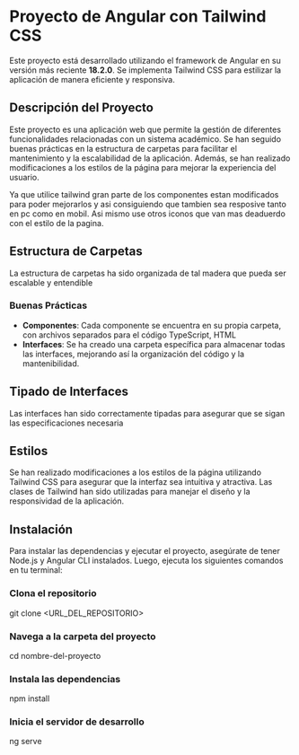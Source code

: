 # Proyecto de Angular con Tailwind CSS

Este proyecto está desarrollado utilizando el framework de Angular en su versión más reciente **18.2.0**. Se implementa Tailwind CSS para estilizar la aplicación de manera eficiente y responsiva.

## Descripción del Proyecto

Este proyecto es una aplicación web que permite la gestión de diferentes funcionalidades relacionadas con un sistema académico. Se han seguido buenas prácticas en la estructura de carpetas para facilitar el mantenimiento y la escalabilidad de la aplicación. Además, se han realizado modificaciones a los estilos de la página para mejorar la experiencia del usuario.

Ya que utilice tailwind gran parte de los componentes estan modificados para poder mejorarlos y asi consiguiendo que tambien sea resposive tanto en pc como en mobil. Asi mismo use otros iconos que van mas deaduerdo con el estilo de la pagina.

## Estructura de Carpetas

La estructura de carpetas ha sido organizada de tal madera que pueda ser escalable y entendible
### Buenas Prácticas

- **Componentes**: Cada componente se encuentra en su propia carpeta, con archivos separados para el código TypeScript, HTML
- **Interfaces**: Se ha creado una carpeta específica para almacenar todas las interfaces, mejorando así la organización del código y la mantenibilidad.
  
## Tipado de Interfaces

Las interfaces han sido correctamente tipadas para asegurar que se sigan las especificaciones necesaria

## Estilos

Se han realizado modificaciones a los estilos de la página utilizando Tailwind CSS para asegurar que la interfaz sea intuitiva y atractiva. Las clases de Tailwind han sido utilizadas para manejar el diseño y la responsividad de la aplicación.

## Instalación

Para instalar las dependencias y ejecutar el proyecto, asegúrate de tener Node.js y Angular CLI instalados. Luego, ejecuta los siguientes comandos en tu terminal:

### Clona el repositorio
git clone <URL_DEL_REPOSITORIO>

### Navega a la carpeta del proyecto
cd nombre-del-proyecto

### Instala las dependencias
npm install

### Inicia el servidor de desarrollo
ng serve
